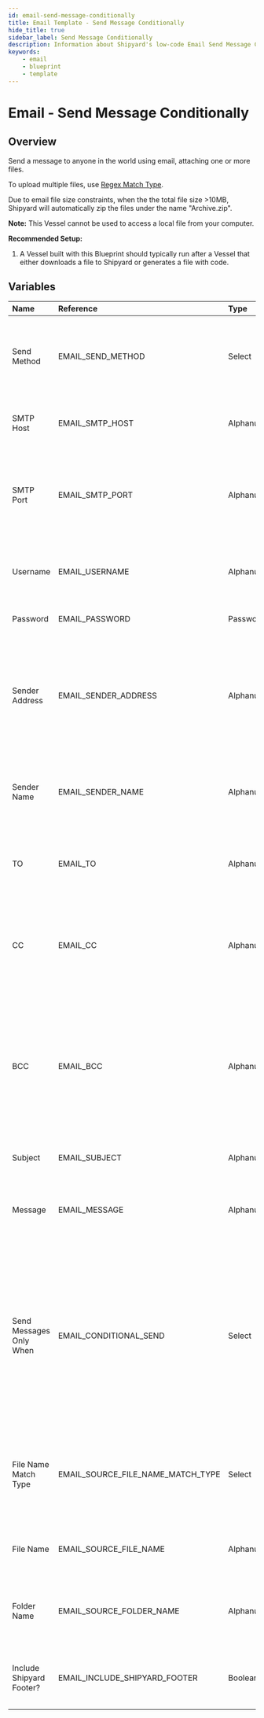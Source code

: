 ```yaml
---
id: email-send-message-conditionally
title: Email Template - Send Message Conditionally
hide_title: true
sidebar_label: Send Message Conditionally
description: Information about Shipyard's low-code Email Send Message Conditionally blueprint. Send a message to anyone in the world using email, attaching one or more files. 
keywords:
    - email
    - blueprint
    - template
---
```


# Email - Send Message Conditionally

## Overview
Send a message to anyone in the world using email, attaching one or more files.

To upload multiple files, use [Regex Match Type](https://www.shipyardapp.com/docs/reference/blueprint-library/match-type/).

Due to email file size constraints, when the the total file size >10MB, Shipyard will automatically zip the files under the name "Archive.zip".

**Note:** This Vessel cannot be used to access a local file from your computer.

**Recommended Setup:**

1. A Vessel built with this Blueprint should typically run after a Vessel that either downloads a file to Shipyard or generates a file with code. 


## Variables

| Name | Reference | Type | Required | Default | Options | Description |
|:-----|:----------|:-----|:---------|:--------|:--------|:------------|
| Send Method | EMAIL_SEND_METHOD  | Select |:white_check_mark: | `tls` | SSL: `ssl`<br></br><br></br>TLS: `tls`<br></br><br></br> | Determines how you want to send the email. Options are TLS and SSL. We generally suggest using TLS when possible. |
| SMTP Host | EMAIL_SMTP_HOST  | Alphanumeric |:white_check_mark: | `-` | - | The server where your email will be sent from. Usually formatted as smtp.domain.com |
| SMTP Port | EMAIL_SMTP_PORT  | Alphanumeric |:white_check_mark: | `-` | - | The port from which your email will be sent. Commonly used ports are 25, 465, and 587. We generally suggest using 587 with TLS. |
| Username | EMAIL_USERNAME  | Alphanumeric |:white_check_mark: | `-` | - | The username that your email provider uses to identify your access to send email. |
| Password | EMAIL_PASSWORD  | Password |:white_check_mark: | `-` | - | The password associated with your username. |
| Sender Address | EMAIL_SENDER_ADDRESS  | Alphanumeric |:white_check_mark: | `-` | - | The email address you want recipients to see when you send an email. We generally suggest keeping the sender address as your own email to ensure that you can appropriately receive replies. |
| Sender Name | EMAIL_SENDER_NAME  | Alphanumeric |:heavy_minus_sign: | `-` | - | The name you want users to see that the email is from. If left blank, the Sender Address will be used. |
| TO | EMAIL_TO  | Alphanumeric |:heavy_minus_sign: | `-` | - | The email(s) that you want to send a message to. Can be comma-separated to include multiple email addresses. |
| CC | EMAIL_CC  | Alphanumeric |:heavy_minus_sign: | `-` | - | The email(s) that you want your message to be carbon copied (CCed) to. Can be comma-separated to include multiple email addresses. |
| BCC | EMAIL_BCC  | Alphanumeric |:heavy_minus_sign: | `-` | - | The email(s) that you want to be blind carbon copied (BCCed) to. Can be comma-separated to include multiple email addresses. Emails in this field will receive the email, but will not have their email exposed to all other recipients. |
| Subject | EMAIL_SUBJECT  | Alphanumeric |:heavy_minus_sign: | `-` | - | The subject of the email that you want to send. |
| Message | EMAIL_MESSAGE  | Alphanumeric |:white_check_mark: | `-` | - | The body of the email, containing your main message. This field supports plain text as well as HTML. |
| Send Messages Only When | EMAIL_CONDITIONAL_SEND  | Select |:white_check_mark: | `file_exists` | File(s) Exist: `file_exists`<br></br><br></br>File(s) Don't Exist: `file_dne`<br></br><br></br> | Determines what condition needs to be met for a message to send.  File(s) Exist - Send the message only if a file can be found using the provided folder/filename.ext combination.  File(s) Don't Exist - Send the message only if a file cannot found using the provided folder/filename.ext combination. |
| File Name Match Type | EMAIL_SOURCE_FILE_NAME_MATCH_TYPE  | Select |:white_check_mark: | `exact_match` | Regex: `regex_match`<br></br><br></br>Exact: `exact_match`<br></br><br></br> | Determines if the text in "File Name" will look for one file with exact match, or multiple files using regex. |
| File Name | EMAIL_SOURCE_FILE_NAME  | Alphanumeric |:heavy_minus_sign: | `-` | - | Name of the target file on Shipyard. Can be regex if "Match Type" is set accordingly |
| Folder Name | EMAIL_SOURCE_FOLDER_NAME  | Alphanumeric |:heavy_minus_sign: | `-` | - | Name of the local folder on Shipyard to upload the target file from. If left blank, will look in the home directory. |
| Include Shipyard Footer? | EMAIL_INCLUDE_SHIPYARD_FOOTER  | Boolean |:white_check_mark: | `True` | - | Determines if a footer should be sent with the email that links back to the originating Vessel or Fleet. |


